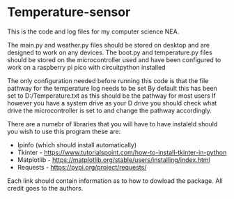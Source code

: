# Temperature-sensor

This is the code and log files for my computer science NEA.

The main.py and weather.py files should be stored on desktop and are designed to work on any devices. 
The boot.py and temperature.py files should be stored on the microcontroller used and have been configured to work on a raspberry pi pico with circuitpython installed

The only configuration needed before running this code is that the file pathway for the temperature log needs to be set
By default this has been set to D:/Temperature.txt as this should be the pathway for most users
If however you have a system drive as your D drive you should check what drive the microcontroller is set to and change the pathway accordingly.

There are a numebr of libraries that you will have to have instaleld should you wish to use this program these are:

- Ipinfo (which should install automatically)
- Tkinter - https://www.tutorialspoint.com/how-to-install-tkinter-in-python
- Matplotlib - https://matplotlib.org/stable/users/installing/index.html
- Requests - https://pypi.org/project/requests/

Each link should contain information as to how to dowload the package. All credit goes to the authors.
